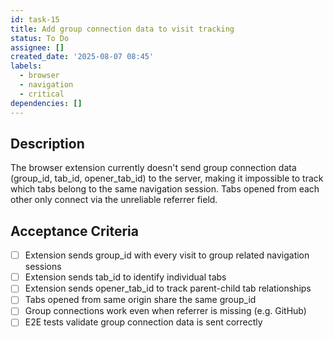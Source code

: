 ```yaml
---
id: task-15
title: Add group connection data to visit tracking
status: To Do
assignee: []
created_date: '2025-08-07 08:45'
labels:
  - browser
  - navigation
  - critical
dependencies: []
---
```


## Description

The browser extension currently doesn't send group connection data (group_id, tab_id, opener_tab_id) to the server, making it impossible to track which tabs belong to the same navigation session. Tabs opened from each other only connect via the unreliable referrer field.

## Acceptance Criteria

- [ ] Extension sends group_id with every visit to group related navigation sessions
- [ ] Extension sends tab_id to identify individual tabs
- [ ] Extension sends opener_tab_id to track parent-child tab relationships
- [ ] Tabs opened from same origin share the same group_id
- [ ] Group connections work even when referrer is missing (e.g. GitHub)
- [ ] E2E tests validate group connection data is sent correctly
